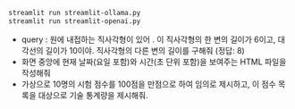 
```sh 
streamlit run streamlit-ollama.py
streamlit run streamlit-openai.py
```
- query : 원에 내접하는 직사각형이 있어 . 이 직사각형의 한 변의 길이가 6이고, 대각선의 길이가 10이야. 직사각형의 다른 변의 길이를 구해줘 (정답: 8)
- 화면 중앙에 현재 날짜(요일 포함)와 시간(초 단위 포함)을 보여주는 HTML 파일을 작성해줘
- 가상으로 10명의 시험 점수를 100점을 만점으로 하여 임의로 제시하고, 이 점수 목록을 대상으로 기술 통계량을 제시해줘.



